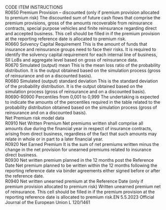  
CODE  ITEM  INSTRUCTIONS  
R0650  Premium Provision – 
discounted (only if 
premium provision 
allocated to premium 
risk)  The discounted sum of future cash flows that comprise the premium provisions, gross 
of the amounts recoverable from reinsurance contracts, special purpose vehicles and 
finite reinsurance regarding direct and accepted business. This cell should be filled in if 
the premium provision at the reporting reference date is allocated to premium risk.  
R0660  Solvency Capital 
Requirement  This is the amount of funds that insurance and reinsurance groups need to face their 
risks. It is required to identify the solvency capital requirement for each internal line of 
business, SII LoBs and aggregate level based on gross of reinsurance data.  
R0670  Simulated (output) mean  This is the mean loss ratio of the probability distribution. It is the output obtained 
based on the simulation process (gross of reinsurance and on a discounted basis).  
R0680  Simulated (output) 
standard deviation  This is the standard deviation of the probability distribution. It is the output obtained 
based on the simulation process (gross of reinsurance and on a discounted basis).  
R0690-R0900  Percentiles from 0,001 to 
0,999  The undertaking is expected to indicate the amounts of the percentiles required in the 
table related to the probability distribution obtained based on the simulation process 
(gross of reinsurance and on a discounted basis).  
Net Premium risk model data  
R0910  Net Written Premium  Net premiums written shall comprise all amounts due during the financial year in 
respect of insurance contracts, arising from direct business, regardless of the fact that 
such amounts may relate in whole or in part to a later financial year.  
R0920  Net Earned Premium  It is the sum of net premiums written minus the change in the net provision for 
unearned premiums related to insurance direct business.  
R0930  Net written premium 
planned in the 
12 months post the 
Reference Date  Net premium planned to be written within the 12 months following the reporting 
reference date via binder agreements either signed before or after the reference date.  
R0940  Net written unearned 
premium at the 
Reference Date (only if 
premium provision 
allocated to premium 
risk)  Written unearned premium net of reinsurance. This cell should be filled in if the 
premium provision at the reporting reference date is allocated to premium risk.EN  5.5.2023 Official Journal of the European Union L 120/1461